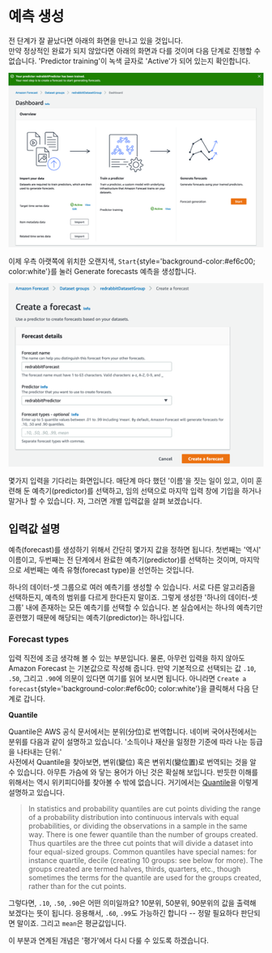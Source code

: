 # 예측 생성

전 단계가 잘 끝났다면 아래의 화면을 만나고 있을 것입니다.  
만약 정상적인 완료가 되지 않았다면 아래의 화면과 다를 것이며 다음 단계로 진행할 수 없습니다.
'Predictor training'이 녹색 글자로 'Active'가 되어 있는지 확인합니다.

![predictor trained](./steps/06-01-predictor-trained.png)

이제 우측 아랫쪽에 위치한 오랜지색, `Start`{style='background-color:#ef6c00; color:white'}를 눌러 Generate forecasts 예측을 생성합니다.

![create forecast](./steps/06-02-create-forecast.png)

몇가지 입력을 기다리는 화면입니다. 매단계 마다 했던 '이름'을 짓는 일이 있고,
이미 훈련해 둔 예측기(predictor)를 선택하고,
임의 선택으로 마지막 입력 창에 기입을 하거나 말거나 할 수 있습니다.
자, 그러면 개별 입력값을 살펴 보겠습니다.

## 입력값 설명

예측(forecast)를 생성하기 위해서 간단히 몇가지 값을 정하면 됩니다. 첫번째는 '역시' 이름이고,
두번째는 전 단계에서 완료한 예측기(predictor)를 선택하는 것이며, 마지막으로 세번째는
예측 유형(forecast type)을 선언하는 것입니다.

하나의 데이터-셋 그룹으로 여러 예측기를 생성할 수 있습니다. 서로 다른 알고리즘을 선택하든지,
예측의 범위를 다르게 한다든지 말이죠. 그렇게 생성한 '하나의 데이터-셋 그룹' 내에 존재하는
모든 예측기를 선택할 수 있습니다. 본 실습에서는 하나의 예측기만 훈련했기 때문에 해당되는
예측기(predictor)는 하나입니다.

### Forecast types

입력 직전에 조금 생각해 볼 수 있는 부분입니다. 물론, 아무런 입력을 하지 않아도 Amazon Forecast
는 기본값으로 작성해 줍니다. 만약 기본적으로 선택되는 값 `.10`, `.50`, 그리고 `.90`에
의문이 있다면 여기를 읽어 보시면 됩니다. 아니라면 `Create a forecast`{style='background-color:#ef6c00; color:white'}을
클릭해서 다음 단계로 갑니다.

**Quantile**

Quantile은 AWS 공식 문서에서는 분위(分位)로 번역합니다.
네이버 국어사전에서는 분위를 다음과 같이 설명하고 있습니다.
'소득이나 재산을 일정한 기준에 따라 나눈 등급을 나타내는 단위.'  
사전에서 Quantile을 찾아보면, 변위(變位) 혹은 변위치(變位置)로
번역되는 것을 알 수 있습니다.
아무튼 가슴에 와 닿는 용어가 아닌 것은 확실해 보입니다.
반듯한 이해를 위해서는 역시 위키피디아를 찾아볼 수 밖에 없습니다.
거기에서는 [Quantile](https://en.wikipedia.org/wiki/Quantile)을 이렇게 설명하고 있습니다.

> In statistics and probability quantiles are cut points dividing 
    the range of a probability distribution into continuous intervals 
    with equal probabilities, or dividing the observations in a sample 
    in the same way. There is one fewer quantile than the number of 
    groups created. Thus quartiles are the three cut points that will 
    divide a dataset into four equal-sized groups. Common quantiles have 
    special names: for instance quartile, decile (creating 10 groups: 
    see below for more). The groups created are termed halves, thirds, 
    quarters, etc., though sometimes the terms for the quantile are 
    used for the groups created, rather than for the cut points.

그렇다면, `.10`, `.50`, `.90`은 어떤 의미일까요?
10분위, 50분위, 90분위의 값을 출력해 보겠다는 뜻이 됩니다.
응용해서, `.60`, `.99`도 가능하긴 합니다 -- 정말 필요하다 판단되면 말이죠.
그리고 `mean`은 평균값입니다.

이 부분과 연계된 개념은 '평가'에서 다시 다룰 수 있도록 하겠습니다.
